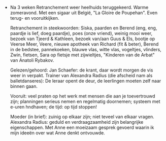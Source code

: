 - Na 3 weken Retranchement weer heelhuids teruggekeerd. Warme zomeravond. Met een sigaar uit België, "La Gloire de Poupehan". Even terug- en vooruitkijken. 
  
  Retranchement in steekwoorden: Siska, paarden en Berend (eng, eng, paardje is lief, doeg paardje), poes (onze vriend), weinig mooi weer, bezoek van Tjeerd & Kathleen, bezoek van/aan Guus & Els, bootje op Veerse Meer, Veere, nieuwe apotheek van Richard (fit & beter), Berend in de bedstee, pannekoeken, blauwe vlas, witte vlas, vogeltjes, vlinders, Zwin, fietsen, Sara op fietsje met zijwieltjes, "Kinderen van de Arbat" van Anatoli Rybakov.
  
  Gelezen/gehoord: Jan Schaefer: de krant, daar wordt morgen de vis weer in verpakt. Trainer van Alexandra Radius (die afscheid nam als balletdanseres): De leraar opent de deur, de leerlingen moeten zelf naar binnen gaan. 
  
  Vooruit: veel praten op het werk met mensen die aan je toevertrouwd zijn; planningen serieus nemen en regelmatig doornemen; systeem met e-uren hndhaven; de tijd: op tijd stoppen!
  
  Moeder (in brief): zuinig op elkaar zijn; niet teveel van elkaar vragen. Alexandra Radius: geduld en verdraagzaamheid zijn belangrijke eigenschappen. Met Anne een moeizaam gesprek gevoerd waarin ik mijn ideeën over wat Anne denkt ontvouwde.